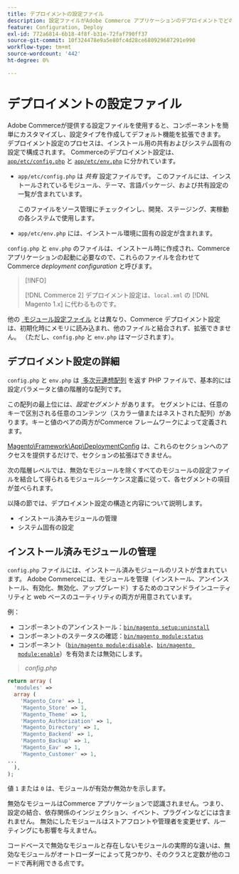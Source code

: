 ```yaml
---
title: デプロイメントの設定ファイル
description: 設定ファイルがAdobe Commerce アプリケーションのデプロイメントでどのように機能するかを説明します。 共有およびシステム固有の構成管理のベストプラクティスについて説明します。
feature: Configuration, Deploy
exl-id: 772a6814-6b18-4f8f-b31e-72faf790ff37
source-git-commit: 10f324478e9a5e80fc4d28ce680929687291e990
workflow-type: tm+mt
source-wordcount: '442'
ht-degree: 0%

---
```


# デプロイメントの設定ファイル

Adobe Commerceが提供する設定ファイルを使用すると、コンポーネントを簡単にカスタマイズし、設定タイプを作成してデフォルト機能を拡張できます。 デプロイメント設定のプロセスは、インストール用の共有およびシステム固有の設定で構成されます。 Commerceのデプロイメント設定は、[`app/etc/config.php`](../reference/config-reference-configphp.md) と [`app/etc/env.php`](../reference/config-reference-envphp.md) に分かれています。

- `app/etc/config.php` は _共有_ 設定ファイルです。
このファイルには、インストールされているモジュール、テーマ、言語パッケージ、および共有設定の一覧が含まれています。

  このファイルをソース管理にチェックインし、開発、ステージング、実稼動の各システムで使用します。

- `app/etc/env.php` には、インストール環境に固有の設定が含まれます。

`config.php` と `env.php` のファイルは、インストール時に作成され、Commerce アプリケーションの起動に必要なので、これらのファイルを合わせてCommerce _deployment configuration_ と呼びます。

>[!INFO]
>
>[!DNL Commerce 2] デプロイメント設定は、`local.xml` の [!DNL Magento 1.x] に代わるものです。

他の [&#x200B; モジュール設定ファイル &#x200B;](../reference/module-files.md) とは異なり、Commerce デプロイメント設定は、初期化時にメモリに読み込まれ、他のファイルと結合されず、拡張できません。 （ただし、`config.php` と `env.php` はマージされます）。

## デプロイメント設定の詳細

`config.php` と `env.php` は [&#x200B; 多次元連想配列 &#x200B;](https://www.w3schools.com:443/php/php_arrays.asp) を返す PHP ファイルで、基本的には設定パラメータと値の階層的な配列です。

この配列の最上位には、_設定セグメント_ があります。 セグメントには、任意のキーで区別される任意のコンテンツ（スカラー値またはネストされた配列）があります。キーと値のペアの両方がCommerce フレームワークによって定義されます。

[Magento\Framework\App\DeploymentConfig](https://github.com/magento/magento2/blob/2.4/lib/internal/Magento/Framework/App/DeploymentConfig.php) は、これらのセクションへのアクセスを提供するだけで、セクションの拡張はできません。

次の階層レベルでは、無効なモジュールを除くすべてのモジュールの設定ファイルを結合して得られるモジュールシーケンス定義に従って、各セグメントの項目が並べられます。

以降の節では、デプロイメント設定の構造と内容について説明します。

- インストール済みモジュールの管理
- システム固有の設定

## インストール済みモジュールの管理

`config.php` ファイルには、インストール済みモジュールのリストが含まれています。 Adobe Commerceには、モジュールを管理（インストール、アンインストール、有効化、無効化、アップグレード）するためのコマンドラインユーティリティと web ベースのユーティリティの両方が用意されています。

例：

- コンポーネントのアンインストール：[`bin/magento setup:uninstall`](../../installation/tutorials/uninstall-modules.md)
- コンポーネントのステータスの確認：[`bin/magento module:status`](https://experienceleague.adobe.com/ja/docs/commerce-operations/tools/cli-reference/commerce-on-premises#modulestatus)
- コンポーネント（[`bin/magento module:disable`](../../installation/tutorials/manage-modules.md)、[`bin/magento module:enable`](../../installation/tutorials/manage-modules.md)）を有効または無効にします。

> _config.php_

```php
return array (
  'modules' =>
  array (
    'Magento_Core' => 1,
    'Magento_Store' => 1,
    'Magento_Theme' => 1,
    'Magento_Authorization' => 1,
    'Magento_Directory' => 1,
    'Magento_Backend' => 1,
    'Magento_Backup' => 1,
    'Magento_Eav' => 1,
    'Magento_Customer' => 1,
...
  ),
);
```

値 `1` または `0` は、モジュールが有効か無効かを示します。

無効なモジュールはCommerce アプリケーションで認識されません。つまり、設定の結合、依存関係のインジェクション、イベント、プラグインなどには含まれません。 無効にしたモジュールはストアフロントや管理者を変更せず、ルーティングにも影響を与えません。

コードベースで無効なモジュールと存在しないモジュールの実際的な違いは、無効なモジュールがオートローダーによって見つかり、そのクラスと定数が他のコードで再利用できる点です。
